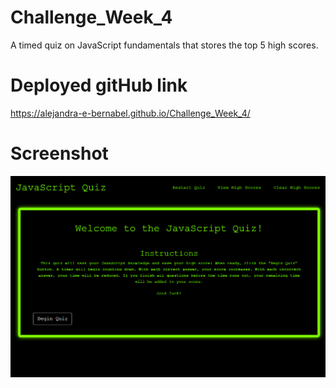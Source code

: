 # Challenge_Week_4
A timed quiz on JavaScript fundamentals that stores the top 5 high scores.

# Deployed gitHub link
https://alejandra-e-bernabel.github.io/Challenge_Week_4/

# Screenshot
![Deployed image](image.png)

